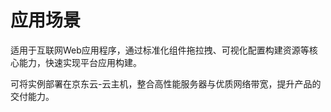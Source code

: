 # 应用场景

适用于互联网Web应用程序，通过标准化组件拖拉拽、可视化配置构建资源等核心能力，快速实现平台应用构建。

可将实例部署在京东云-云主机，整合高性能服务器与优质网络带宽，提升产品的交付能力。
